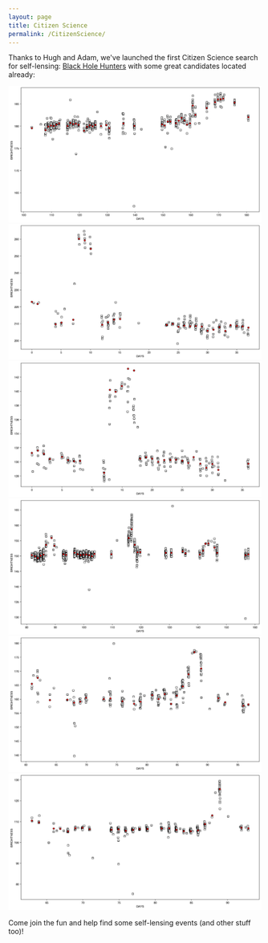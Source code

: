 ```yaml
---
layout: page
title: Citizen Science
permalink: /CitizenScience/
---
```


Thanks to Hugh and Adam, we've launched the first Citizen Science search for self-lensing: [Black Hole Hunters](https://www.zooniverse.org/projects/hughdickinson/superwasp-black-hole-hunters) with some great candidates located already:

![SL1](/assets/images/S1.jpg)
![SL2](/assets/images/SL2.jpg)
![SL3](/assets/images/SL3.jpg)
![SL4](/assets/images/SL4.jpg)
![SL5](/assets/images/SL5.jpg)
![SL6](/assets/images/SL6.jpg)


Come join the fun and help find some self-lensing events (and other stuff too)!



